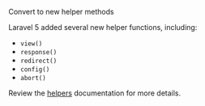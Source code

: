 Convert to new helper methods

Laravel 5 added several new helper functions, including:

- `view()`
- `response()`
- `redirect()`
- `config()`
- `abort()`

Review the [helpers][1] documentation for more details.

[1]: https://laravel.com/docs/5.0/helpers
